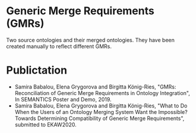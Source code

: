 # Generic Merge Requirements (GMRs)
Two source ontologies and their merged ontologies. They have been created manually to reflect different GMRs.

# Publictation
* Samira Babalou, Elena Grygorova and Birgitta König-Ries, "GMRs: Reconciliation of Generic Merge Requirements in Ontology Integration", In SEMANTICS Poster and Demo, 2019.
* Samira Babalou, Elena Grygorova and Birgitta König-Ries, "What to Do When the Users of an Ontology Merging System Want the Impossible? Towards Determining Compatibility of Generic Merge Requirements", submitted to EKAW2020.
